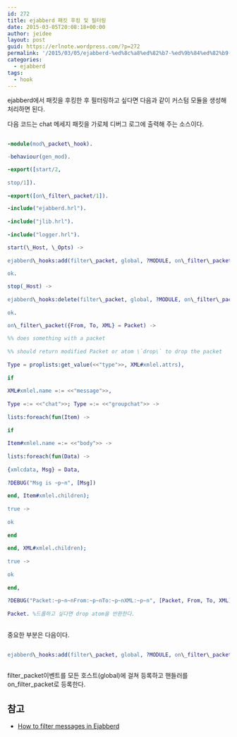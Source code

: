```yaml
---
id: 272
title: ejabberd 패킷 후킹 및 필터링
date: 2015-03-05T20:08:18+00:00
author: jeidee
layout: post
guid: https://erlnote.wordpress.com/?p=272
permalink: '/2015/03/05/ejabberd-%ed%8c%a8%ed%82%b7-%ed%9b%84%ed%82%b9-%eb%b0%8f-%ed%95%84%ed%84%b0%eb%a7%81/'
categories:
  - ejabberd
tags:
  - hook
---
```

ejabberd에서 패킷을 후킹한 후 필터링하고 싶다면 다음과 같이 커스텀 모듈을 생성해 처리하면 된다.

다음 코드는 chat 메세지 패킷을 가로체 디버그 로그에 출력해 주는 소스이다.

```erlang
  
-module(mod\_packet\_hook).

-behaviour(gen_mod).

-export([start/2,
      
stop/1]).
  
-export([on\_filter\_packet/1]).

-include("ejabberd.hrl").
  
-include("jlib.hrl").
  
-include("logger.hrl").

start(\_Host, \_Opts) ->
      
ejabberd\_hooks:add(filter\_packet, global, ?MODULE, on\_filter\_packet, 0),
      
ok.

stop(_Host) ->
      
ejabberd\_hooks:delete(filter\_packet, global, ?MODULE, on\_filter\_packet, 0),
      
ok.

on\_filter\_packet({From, To, XML} = Packet) ->
      
%% does something with a packet
      
%% should return modified Packet or atom \`drop\` to drop the packet
      
Type = proplists:get_value(<<"type">>, XML#xmlel.attrs),
      
if
          
XML#xmlel.name =:= <<"message">>,
           
Type =:= <<"chat">>; Type =:= <<"groupchat">> ->
              
lists:foreach(fun(Item) ->
                  
if
                      
Item#xmlel.name =:= <<"body">> ->
                          
lists:foreach(fun(Data) ->
                              
{xmlcdata, Msg} = Data,
                              
?DEBUG("Msg is ~p~n", [Msg])
                          
end, Item#xmlel.children);
                      
true ->
                          
ok
                  
end
              
end, XML#xmlel.children);
          
true ->
              
ok
      
end,
      
?DEBUG("Packet:~p~n~nFrom:~p~nTo:~p~nXML:~p~n", [Packet, From, To, XML]),
      
Packet. %드롭하고 싶다면 drop atom을 반환한다.
  
```

중요한 부분은 다음이다.

```erlang
      
ejabberd\_hooks:add(filter\_packet, global, ?MODULE, on\_filter\_packet, 0),
  
```

filter\_packet이벤트를 모든 호스트(global)에 걸쳐 등록하고 핸들러를 on\_filter_packet로 등록한다.

## 참고

  * [How to filter messages in Ejabberd](http://stackoverflow.com/questions/1939879/how-to-filter-messages-in-ejabberd)